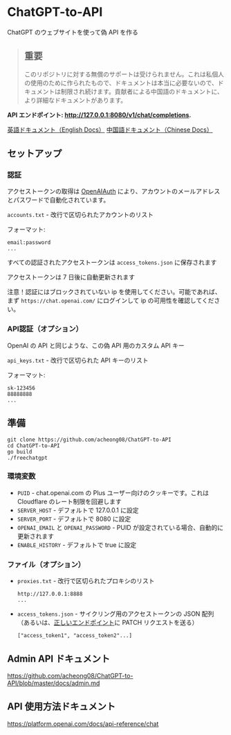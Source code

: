 # ChatGPT-to-API
ChatGPT のウェブサイトを使って偽 API を作る

> ## 重要
> このリポジトリに対する無償のサポートは受けられません。これは私個人の使用のために作られたもので、ドキュメントは本当に必要ないので、ドキュメントは制限され続けます。貢献者による中国語のドキュメントに、より詳細なドキュメントがあります。

**API エンドポイント: http://127.0.0.1:8080/v1/chat/completions.**

[英語ドキュメント（English Docs）](README.md)
[中国語ドキュメント（Chinese Docs）](https://github.com/acheong08/ChatGPT-to-API/blob/master/README_ZH.md)
## セットアップ

### 認証

アクセストークンの取得は [OpenAIAuth](https://github.com/acheong08/OpenAIAuth/) により、アカウントのメールアドレスとパスワードで自動化されています。

`accounts.txt` - 改行で区切られたアカウントのリスト

フォーマット:
```
email:password
...
```

すべての認証されたアクセストークンは `access_tokens.json` に保存されます

アクセストークンは 7 日後に自動更新されます

注意！認証にはブロックされていない ip を使用してください。可能であれば、まず `https://chat.openai.com/` にログインして ip の可用性を確認してください。

### API認証（オプション）

OpenAI の API と同じような、この偽 API 用のカスタム API キー

`api_keys.txt` - 改行で区切られた API キーのリスト

フォーマット:
```
sk-123456
88888888
...
```

## 準備
```
git clone https://github.com/acheong08/ChatGPT-to-API
cd ChatGPT-to-API
go build
./freechatgpt
```

### 環境変数
  - `PUID` - chat.openai.com の Plus ユーザー向けのクッキーです。これは Cloudflare のレート制限を回避します
  - `SERVER_HOST` - デフォルトで 127.0.0.1 に設定
  - `SERVER_PORT` - デフォルトで 8080 に設定
  - `OPENAI_EMAIL` と `OPENAI_PASSWORD` - PUID が設定されている場合、自動的に更新されます
  - `ENABLE_HISTORY` - デフォルトで true に設定

### ファイル（オプション）
  - `proxies.txt` - 改行で区切られたプロキシのリスト

    ```
    http://127.0.0.1:8888
    ...
    ```
  - `access_tokens.json` - サイクリング用のアクセストークンの JSON 配列（あるいは、[正しいエンドポイント](https://github.com/acheong08/ChatGPT-to-API/blob/master/docs/admin.md)に PATCH リクエストを送る）
    ```
    ["access_token1", "access_token2"...]
    ```

## Admin API ドキュメント
https://github.com/acheong08/ChatGPT-to-API/blob/master/docs/admin.md

## API 使用方法ドキュメント
https://platform.openai.com/docs/api-reference/chat
